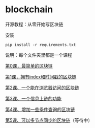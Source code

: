 # blockchain
开源教程：从零开始写区块链

安装

```
pip install -r requirements.txt
```

说明：每个文件夹里都是一个课程

[第0课，最简单的区块链](0/readme.md)


[第1课，拥有index和时间戳的区块链](1/readme.md)


[第2课、一个能在浏览器访问的区块链](2/readme.md)


[第3课、一个信息上链的功能](3/readme.md)


[第4课、增加一些条件查询的区块链](4/readme.md)

[第5课、可以多节点同步的区块链](5/readme.md)（等待中）
